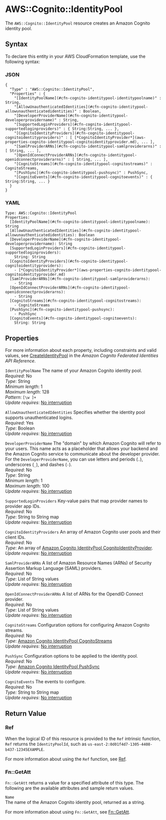 # AWS::Cognito::IdentityPool<a name="aws-resource-cognito-identitypool"></a>

The `AWS::Cognito::IdentityPool` resource creates an Amazon Cognito identity pool\.

## Syntax<a name="aws-resource-cognito-identitypool-syntax"></a>

To declare this entity in your AWS CloudFormation template, use the following syntax:

### JSON<a name="aws-resource-cognito-identitypool-syntax.json"></a>

```
{
  "Type" : "AWS::Cognito::IdentityPool",
  "Properties" : {
    "[IdentityPoolName](#cfn-cognito-identitypool-identitypoolname)" : String,
    "[AllowUnauthenticatedIdentities](#cfn-cognito-identitypool-allowunauthenticatedidentities)" : Boolean, 
    "[DeveloperProviderName](#cfn-cognito-identitypool-developerprovidername)" : String,
    "[SupportedLoginProviders](#cfn-cognito-identitypool-supportedloginproviders)" : { String:String, ... },
    "[CognitoIdentityProviders](#cfn-cognito-identitypool-cognitoidentityproviders)" : [ [*CognitoIdentityProvider*](aws-properties-cognito-identitypool-cognitoidentityprovider.md), ... ], 
    "[SamlProviderARNs](#cfn-cognito-identitypool-samlproviderarns)" : [ String, ... ],
    "[OpenIdConnectProviderARNs](#cfn-cognito-identitypool-openidconnectproviderarns)" : [ String, ... ],
    "[CognitoStreams](#cfn-cognito-identitypool-cognitostreams)" : CognitoStreams, 
    "[PushSync](#cfn-cognito-identitypool-pushsync)" : PushSync,
    "[CognitoEvents](#cfn-cognito-identitypool-cognitoevents)" : { String:String, ... }
  }
}
```

### YAML<a name="aws-resource-cognito-identitypool-syntax.yaml"></a>

```
Type: AWS::Cognito::IdentityPool
Properties:
  [IdentityPoolName](#cfn-cognito-identitypool-identitypoolname): String
  [AllowUnauthenticatedIdentities](#cfn-cognito-identitypool-allowunauthenticatedidentities): Boolean
  [DeveloperProviderName](#cfn-cognito-identitypool-developerprovidername): String
  [SupportedLoginProviders](#cfn-cognito-identitypool-supportedloginproviders): 
    String: String
  [CognitoIdentityProviders](#cfn-cognito-identitypool-cognitoidentityproviders): 
    - [*CognitoIdentityProvider*](aws-properties-cognito-identitypool-cognitoidentityprovider.md)
  [SamlProviderARNs](#cfn-cognito-identitypool-samlproviderarns): 
    - String
  [OpenIdConnectProviderARNs](#cfn-cognito-identitypool-openidconnectproviderarns): 
    - String
  [CognitoStreams](#cfn-cognito-identitypool-cognitostreams): 
    - CognitoStreams
  [PushSync](#cfn-cognito-identitypool-pushsync): 
    - PushSync
  [CognitoEvents](#cfn-cognito-identitypool-cognitoevents): 
    String: String
```

## Properties<a name="w13ab1c21c10c84c13b9"></a>

For more information about each property, including constraints and valid values, see [CreateIdentityPool](https://docs.aws.amazon.com/cognitoidentity/latest/APIReference/API_CreateIdentityPool.html) in the *Amazon Cognito Federated Identities API Reference*\.

`IdentityPoolName`  <a name="cfn-cognito-identitypool-identitypoolname"></a>
The name of your Amazon Cognito identity pool\.  
*Required*: No  
*Type*: String  
*Minimum length*: 1  
*Maximum length*: 128  
*Pattern*: `[\w ]+`   
*Update requires*: [No interruption](using-cfn-updating-stacks-update-behaviors.md#update-no-interrupt)

`AllowUnauthenticatedIdentities`  <a name="cfn-cognito-identitypool-allowunauthenticatedidentities"></a>
Specifies whether the identity pool supports unauthenticated logins\.  
*Required*: Yes  
*Type*: Boolean  
*Update requires*: [No interruption](using-cfn-updating-stacks-update-behaviors.md#update-no-interrupt)

`DeveloperProviderName`  <a name="cfn-cognito-identitypool-developerprovidername"></a>
The "domain" by which Amazon Cognito will refer to your users\. This name acts as a placeholder that allows your backend and the Amazon Cognito service to communicate about the developer provider\. For the `DeveloperProviderName`, you can use letters and periods \(`.`\), underscores \(`_`\), and dashes \(`-`\)\.  
*Required*: No  
*Type*: String  
*Minimum length*: 1  
*Maximum length*: 100  
*Update requires*: [No interruption](using-cfn-updating-stacks-update-behaviors.md#update-no-interrupt)

`SupportedLoginProviders`  <a name="cfn-cognito-identitypool-supportedloginproviders"></a>
Key\-value pairs that map provider names to provider app IDs\.  
*Required*: No  
*Type*: String to String map  
*Update requires*: [No interruption](using-cfn-updating-stacks-update-behaviors.md#update-no-interrupt)

`CognitoIdentityProviders`  <a name="cfn-cognito-identitypool-cognitoidentityproviders"></a>
An array of Amazon Cognito user pools and their client IDs\.  
*Required*: No  
*Type*: An array of [Amazon Cognito IdentityPool CognitoIdentityProvider](aws-properties-cognito-identitypool-cognitoidentityprovider.md)\.  
*Update requires*: [No interruption](using-cfn-updating-stacks-update-behaviors.md#update-no-interrupt)

`SamlProviderARNs`  <a name="cfn-cognito-identitypool-samlproviderarns"></a>
A list of Amazon Resource Names \(ARNs\) of Security Assertion Markup Language \(SAML\) providers\.  
*Required*: No  
*Type*: List of String values  
*Update requires*: [No interruption](using-cfn-updating-stacks-update-behaviors.md#update-no-interrupt)

`OpenIdConnectProviderARNs`  <a name="cfn-cognito-identitypool-openidconnectproviderarns"></a>
A list of ARNs for the OpendID Connect provider\.  
*Required*: No  
*Type*: List of String values  
*Update requires*: [No interruption](using-cfn-updating-stacks-update-behaviors.md#update-no-interrupt)

`CognitoStreams`  <a name="cfn-cognito-identitypool-cognitostreams"></a>
Configuration options for configuring Amazon Cognito streams\.  
*Required*: No  
*Type*: [Amazon Cognito IdentityPool CognitoStreams](aws-properties-cognito-identitypool-cognitostreams.md)  
*Update requires*: [No interruption](using-cfn-updating-stacks-update-behaviors.md#update-no-interrupt)

`PushSync`  <a name="cfn-cognito-identitypool-pushsync"></a>
Configuration options to be applied to the identity pool\.  
*Required*: No  
*Type*: [Amazon Cognito IdentityPool PushSync](aws-properties-cognito-identitypool-pushsync.md)  
*Update requires*: [No interruption](using-cfn-updating-stacks-update-behaviors.md#update-no-interrupt)

`CognitoEvents`  <a name="cfn-cognito-identitypool-cognitoevents"></a>
The events to configure\.  
*Required*: No  
*Type:* String to String map  
*Update requires*: [No interruption](using-cfn-updating-stacks-update-behaviors.md#update-no-interrupt)

## Return Value<a name="w13ab1c21c10c84c13c11"></a>

### Ref<a name="w13ab1c21c10c84c13c11b2"></a>

When the logical ID of this resource is provided to the `Ref` intrinsic function, `Ref` returns the `IdentityPoolId`, such as `us-east-2:0d01f4d7-1305-4408-b437-12345EXAMPLE`\.

For more information about using the `Ref` function, see [Ref](intrinsic-function-reference-ref.md)\.

### Fn::GetAtt<a name="w13ab1c21c10c84c13c11b4"></a>

`Fn::GetAtt` returns a value for a specified attribute of this type\. The following are the available attributes and sample return values\.

`Name`  
The name of the Amazon Cognito identity pool, returned as a string\.

For more information about using `Fn::GetAtt`, see [Fn::GetAtt](intrinsic-function-reference-getatt.md)\.